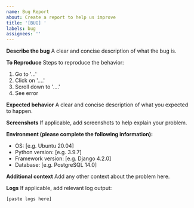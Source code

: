 ```yaml
---
name: Bug Report
about: Create a report to help us improve
title: '[BUG] '
labels: bug
assignees: ''
---
```


**Describe the bug**
A clear and concise description of what the bug is.

**To Reproduce**
Steps to reproduce the behavior:
1. Go to '...'
2. Click on '....'
3. Scroll down to '....'
4. See error

**Expected behavior**
A clear and concise description of what you expected to happen.

**Screenshots**
If applicable, add screenshots to help explain your problem.

**Environment (please complete the following information):**
- OS: [e.g. Ubuntu 20.04]
- Python version: [e.g. 3.9.7]
- Framework version: [e.g. Django 4.2.0]
- Database: [e.g. PostgreSQL 14.0]

**Additional context**
Add any other context about the problem here.

**Logs**
If applicable, add relevant log output:
```
[paste logs here]
```
